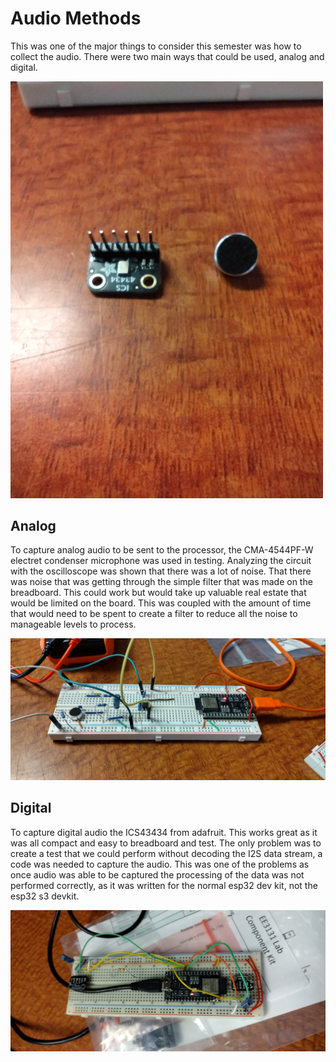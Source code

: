 # Audio Methods

This was one of the major things to consider this semester was how to collect the audio. There were two main ways that could be used, analog and digital.

<img src="/Media/Mics.jpg" width="500">

## Analog

To capture analog audio to be sent to the processor, the CMA-4544PF-W electret condenser microphone was used in testing. Analyzing the circuit with the oscilloscope was shown that there was a lot of noise. That there was noise that was getting through the simple filter that was made on the breadboard. This could work but would take up valuable real estate that would be limited on the board. This was coupled with the amount of time that would need to be spent to create a filter to reduce all the noise to manageable levels to process.

<img src="/Media/Anolog Board.jpg">

## Digital

To capture digital audio the ICS43434 from adafruit. This works great as it was all compact and easy to breadboard and test. The only problem was to create a test that we could perform without decoding the I2S data stream, a code was needed to capture the audio. This was one of the problems as once audio was able to be captured the processing of the data was not performed correctly, as it was written for the normal esp32 dev kit, not the esp32 s3 devkit.

<img src="/Media/Digital Board.jpg">
